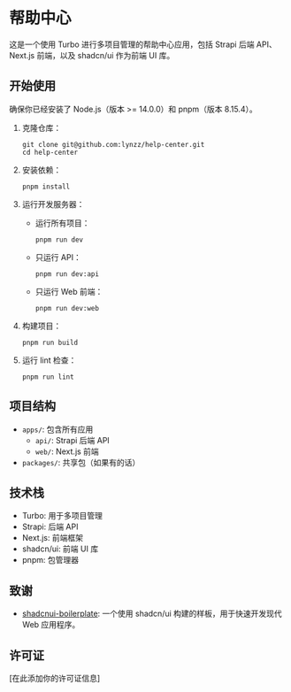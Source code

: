# 帮助中心

这是一个使用 Turbo 进行多项目管理的帮助中心应用，包括 Strapi 后端 API、Next.js 前端，以及 shadcn/ui 作为前端 UI 库。

## 开始使用

确保你已经安装了 Node.js（版本 >= 14.0.0）和 pnpm（版本 8.15.4）。

1. 克隆仓库：
   ```
   git clone git@github.com:lynzz/help-center.git
   cd help-center
   ```

2. 安装依赖：
   ```
   pnpm install
   ```

3. 运行开发服务器：
   - 运行所有项目：
     ```
     pnpm run dev
     ```
   - 只运行 API：
     ```
     pnpm run dev:api
     ```
   - 只运行 Web 前端：
     ```
     pnpm run dev:web
     ```

4. 构建项目：
   ```
   pnpm run build
   ```

5. 运行 lint 检查：
   ```
   pnpm run lint
   ```

## 项目结构

- `apps/`: 包含所有应用
  - `api/`: Strapi 后端 API
  - `web/`: Next.js 前端
- `packages/`: 共享包（如果有的话）

## 技术栈

- Turbo: 用于多项目管理
- Strapi: 后端 API
- Next.js: 前端框架
- shadcn/ui: 前端 UI 库
- pnpm: 包管理器

## 致谢

- [shadcnui-boilerplate](https://github.com/TinsFox/shadcnui-boilerplate): 一个使用 shadcn/ui 构建的样板，用于快速开发现代 Web 应用程序。

## 许可证

[在此添加你的许可证信息]
